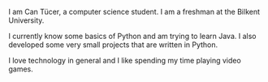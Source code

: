 I am Can Tücer, a computer science student. I am a freshman at the Bilkent University.

I currently know some basics of Python and am trying to learn Java. I also developed some very small projects that are written in Python.

I love technology in general and I like spending my time playing video games.
